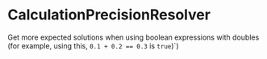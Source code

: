 # CalculationPrecisionResolver
Get more expected solutions when using boolean expressions with doubles (for example, using this, `0.1 + 0.2 == 0.3` is `true`)`)
